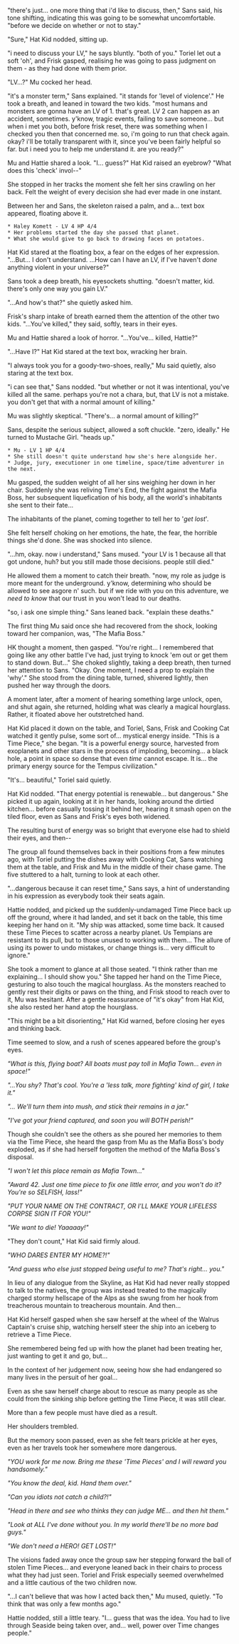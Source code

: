 "there's just... one more thing that i'd like to discuss, then," Sans said, his tone shifting, indicating this was going to be somewhat uncomfortable. "before we decide on whether or not to stay."

"Sure," Hat Kid nodded, sitting up.

"i need to discuss your LV," he says bluntly. "both of you." Toriel let out a soft 'oh', and Frisk gasped, realising he was going to pass judgment on them - as they had done with them prior.

"LV...?" Mu cocked her head.

"it's a monster term," Sans explained. "it stands for 'level of violence'." He took a breath, and leaned in toward the two kids. "most humans and monsters are gonna have an LV of 1. that's great. LV 2 can happen as an accident, sometimes. y'know, tragic events, failing to save someone... but when i met you both, before frisk reset, there was something when I checked you then that concerned me. so, i'm going to run that check again. okay? i'll be totally transparent with it, since you've been fairly helpful so far. but i need you to help me understand it. are you ready?"

Mu and Hattie shared a look. "I... guess?" Hat Kid raised an eyebrow? "What does this 'check' invol--"

She stopped in her tracks the moment she felt her sins crawling on her back. Felt the weight of every decision she had ever made in one instant.

Between her and Sans, the skeleton raised a palm, and a... text box appeared, floating above it.

```
* Haley Komett - LV 4 HP 4/4
* Her problems started the day she passed that planet.
* What she would give to go back to drawing faces on potatoes.
```

Hat Kid stared at the floating box, a fear on the edges of her expression. "...But... I don't understand. ...How can I have an LV, if I've haven't *done* anything violent in your universe?"

Sans took a deep breath, his eyesockets shutting. "doesn't matter, kid. there's only one way you gain LV."

"...And how's that?" she quietly asked him.

Frisk's sharp intake of breath earned them the attention of the other two kids. "...You've killed," they said, softly, tears in their eyes.

Mu and Hattie shared a look of horror. "...You've... killed, Hattie?"

"...Have I?" Hat Kid stared at the text box, wracking her brain.

"I always took you for a goody-two-shoes, really," Mu said quietly, also staring at the text box.

"i can see that," Sans nodded. "but whether or not it was intentional, you've killed all the same. perhaps you're not a chara, but, that LV is not a mistake. you don't get that with a normal amount of killing."

Mu was slightly skeptical. "There's... a normal amount of killing?" 

Sans, despite the serious subject, allowed a soft chuckle. "zero, ideally." He turned to Mustache Girl. "heads up."

```
* Mu - LV 1 HP 4/4
* She still doesn't quite understand how she's here alongside her.
* Judge, jury, executioner in one timeline, space/time adventurer in the next.
```

Mu gasped, the sudden weight of all her sins weighing her down in her chair. Suddenly she was reliving Time's End, the fight against the Mafia Boss, her subsequent liquefication of his body, all the world's inhabitants she sent to their fate...

The inhabitants of the planet, coming together to tell her to '*get lost*'.

She felt herself choking on her emotions, the hate, the fear, the horrible things she'd done. She was shocked into silence.

"...hm, okay. now i understand," Sans mused. "your LV is 1 because all that got undone, huh? but you still made those decisions. people still died."

He allowed them a moment to catch their breath. "now, my role as judge is more meant for the underground. y'know, determining who should be allowed to see asgore n' such. but if we ride with you on this adventure, we *need to know* that our trust in you won't lead to our deaths.

"so, i ask one simple thing." Sans leaned back. "explain these deaths."

The first thing Mu said once she had recovered from the shock, looking toward her companion, was, "The Mafia Boss."

HK thought a moment, then gasped. "You're right... I remembered that going like any other battle I've had, just trying to knock 'em out or get them to stand down. But..." She choked slightly, taking a deep breath, then turned her attention to Sans. "Okay. One moment, I need a prop to explain the 'why'." She stood from the dining table, turned, shivered lightly, then pushed her way through the doors.

A moment later, after a moment of hearing something large unlock, open, and shut again, she returned, holding what was clearly a magical hourglass. Rather, it floated above her outstretched hand.

Hat Kid placed it down on the table, and Toriel, Sans, Frisk and Cooking Cat watched it gently pulse, some sort of... mystical energy inside. "This is a Time Piece," she began. "It is a powerful energy source, harvested from exoplanets and other stars in the process of imploding, becoming... a black hole, a point in space so dense that even *time* cannot escape. It is... the primary energy source for the Tempus civilization."

"It's... beautiful," Toriel said quietly.

Hat Kid nodded. "That energy potential is renewable... but dangerous." She picked it up again, looking at it in her hands, looking around the dirtied kitchen... before casually tossing it behind her, hearing it smash open on the tiled floor, even as Sans and Frisk's eyes both widened.

The resulting burst of energy was so bright that everyone else had to shield their eyes, and then--

The group all found themselves back in their positions from a few minutes ago, with Toriel putting the dishes away with Cooking Cat, Sans watching them at the table, and Frisk and Mu in the middle of their chase game. The five stuttered to a halt, turning to look at each other. 

"...dangerous because it can reset time," Sans says, a hint of understanding in his expression as everybody took their seats again.

Hattie nodded, and picked up the suddenly-undamaged Time Piece back up off the ground, where it had landed, and set it back on the table, this time keeping her hand on it. "My ship was attacked, some time back. It caused these Time Pieces to scatter across a nearby planet. Us Tempians are resistant to its pull, but to those unused to working with them... The allure of using its power to undo mistakes, or change things is... very difficult to ignore."

She took a moment to glance at all those seated. "I think rather than me explaining... I should show you." She tapped her hand on the Time Piece, gesturing to also touch the magical hourglass. As the monsters reached to gently rest their digits or paws on the thing, and Frisk stood to reach over to it, Mu was hesitant. After a gentle reassurance of "it's okay" from Hat Kid, she also rested her hand atop the hourglass.

"This might be a bit disorienting," Hat Kid warned, before closing her eyes and thinking back.

Time seemed to slow, and a rush of scenes appeared before the group's eyes.

*"What is this, flying boat? All boats must pay toll in Mafia Town... even in space!"*

*"...You shy? That's cool. You're a 'less talk, more fighting' kind of girl, I take it."*

*"... We'll turn them into mush, and stick their remains in a jar."*

*"I've got your friend captured, and soon you will BOTH perish!"*

Though she couldn't see the others as she poured her memories to them via the Time Piece, she heard the gasp from Mu as the Mafia Boss's body exploded, as if she had herself forgotten the method of the Mafia Boss's disposal.

*"I won't let this place remain as Mafia Town..."*

*"Award 42. Just one time piece to fix one little error, and you won't do it? You're so SELFISH, lass!"*

*"PUT YOUR NAME ON THE CONTRACT, OR I'LL MAKE YOUR LIFELESS CORPSE SIGN IT FOR YOU!"*

*"We want to die! Yaaaaay!"*

"They don't count," Hat Kid said firmly aloud.

*"WHO DARES ENTER MY HOME?!"*

*"And guess who else just stopped being useful to me? That's right... you."*

In lieu of any dialogue from the Skyline, as Hat Kid had never really stopped to talk to the natives, the group was instead treated to the magically charged stormy hellscape of the Alps as she swung from her hook from treacherous mountain to treacherous mountain. And then...

Hat Kid herself gasped when she saw herself at the wheel of the Walrus Captain's cruise ship, watching herself steer the ship into an iceberg to retrieve a Time Piece.

She remembered being fed up with how the planet had been treating her, just wanting to get it and go, but...

In the context of her judgement now, seeing how she had endangered so many lives in the persuit of her goal...

Even as she saw herself charge about to rescue as many people as she could from the sinking ship before getting the Time Piece, it was still clear. 

More than a few people must have died as a result.

Her shoulders trembled. 

But the memory soon passed, even as she felt tears prickle at her eyes, even as her travels took her somewhere more dangerous. 

*"YOU work for me now. Bring me these 'Time Pieces' and I will reward you handsomely."*

*"You know the deal, kid. Hand them over."*

*"Can you idiots not catch a child?!"*

*"Head in there and see who thinks they can judge ME... and then hit them."*

*"Look at ALL I've done without you. In my world there'll be no more bad guys."*

*"We don't need a HERO! GET LOST!"*

The visions faded away once the group saw her stepping forward the ball of stolen Time Pieces... and everyone leaned back in their chairs to process what they had just seen. Toriel and Frisk especially seemed overwhelmed and a little cautious of the two children now.

"...I can't believe that was how I acted back then," Mu mused, quietly. "To think that was only a few months ago."

Hattie nodded, still a little teary. "I... guess that was the idea. You had to live through Seaside being taken over, and... well, power over Time changes people."